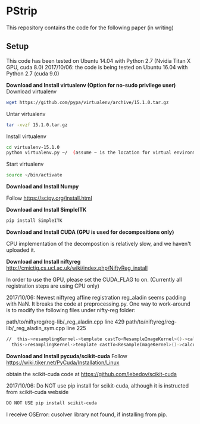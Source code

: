 # PStrip
This repository contains the code for the following paper (in writing)

## Setup
This code has been tested on Ubuntu 14.04 with Python 2.7 (Nvidia Titan X GPU, cuda 8.0)
2017/10/06: the code is being tested on Ubuntu 16.04 with Python 2.7 (cuda 9.0)

**Download and Install virtualenv (Option for no-sudo privilege user)**
Download virtualenv
```bash
wget https://github.com/pypa/virtualenv/archive/15.1.0.tar.gz
```
Untar virtualenv
```bash
tar -xvzf 15.1.0.tar.gz
```
Install virtualenv
```bash
cd virtualenv-15.1.0
python virtualenv.py ~/  (assume ~ is the location for virtual environment)
```
Start virtualenv
```bash
source ~/bin/activate
```
**Download and Install Numpy**

Follow https://scipy.org/install.html

**Download and Install SimpleITK**
```bash
pip install SimpleITK
```
**Download and Install CUDA (GPU is used for decompositions only)**

CPU implementation of the decompostion is relatively slow, and we haven't uploaded it.

**Download and Install niftyreg**
http://cmictig.cs.ucl.ac.uk/wiki/index.php/NiftyReg_install

In order to use the GPU, please set the CUDA_FLAG to on. (Currently all registration steps are using CPU only)

2017/10/06: Newest niftyreg affine registration reg_aladin seems padding with NaN. It breaks the code at preprocessing.py. One way to work-around is to modify the following files under nifty-reg folder: 

path/to/niftyreg/reg-lib/_reg_aladin.cpp line 429
path/to/niftyreg/reg-lib/_reg_aladin_sym.cpp line 225
```bash
//  this->resamplingKernel->template castTo<ResampleImageKernel>()->calculate(interp, std::numeric_limits<T>::quiet_NaN());
  this->resamplingKernel->template castTo<ResampleImageKernel>()->calculate(interp, 0);
```


**Download and Install pycuda/scikit-cuda**
Follow https://wiki.tiker.net/PyCuda/Installation/Linux

obtain the scikit-cuda code at https://github.com/lebedov/scikit-cuda

2017/10/06: Do NOT use pip install for scikit-cuda, although it is instructed from scikit-cuda webside
```bash
DO NOT USE pip install scikit-cuda
```
I receive OSError: cusolver library not found, if installing from pip.
